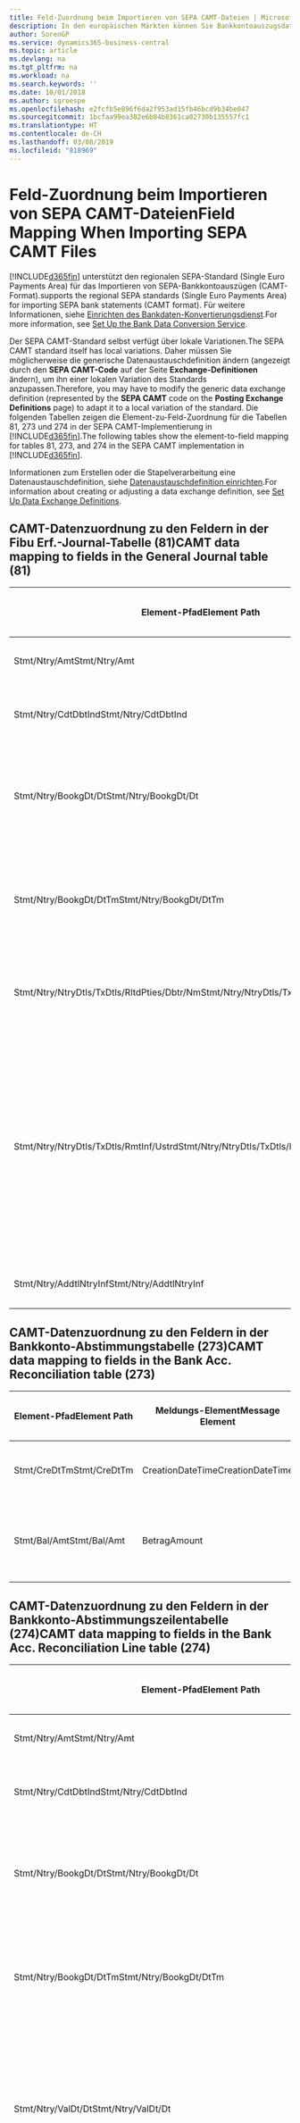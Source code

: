 ```yaml
---
title: Feld-Zuordnung beim Importieren von SEPA CAMT-Dateien | Microsoft Docs
description: In den europäischen Märkten können Sie Bankkontoauszugsdateien in den regionalen SEPA-Standards (einzelner Eurozahlungs-Bereich) importieren.
author: SorenGP
ms.service: dynamics365-business-central
ms.topic: article
ms.devlang: na
ms.tgt_pltfrm: na
ms.workload: na
ms.search.keywords: ''
ms.date: 10/01/2018
ms.author: sgroespe
ms.openlocfilehash: e2fcfb5e896f6da2f953ad15fb46bcd9b34be047
ms.sourcegitcommit: 1bcfaa99ea302e6b84b8361ca02730b135557fc1
ms.translationtype: HT
ms.contentlocale: de-CH
ms.lasthandoff: 03/08/2019
ms.locfileid: "818969"
---
```

# <a name="field-mapping-when-importing-sepa-camt-files"></a><span data-ttu-id="2af97-103">Feld-Zuordnung beim Importieren von SEPA CAMT-Dateien</span><span class="sxs-lookup"><span data-stu-id="2af97-103">Field Mapping When Importing SEPA CAMT Files</span></span>
[!INCLUDE[d365fin](includes/d365fin_md.md)] <span data-ttu-id="2af97-104">unterstützt den regionalen SEPA-Standard (Single Euro Payments Area) für das Importieren von SEPA-Bankkontoauszügen (CAMT-Format).</span><span class="sxs-lookup"><span data-stu-id="2af97-104">supports the regional SEPA standards (Single Euro Payments Area) for importing SEPA bank statements (CAMT format).</span></span> <span data-ttu-id="2af97-105">Für weitere Informationen, siehe [Einrichten des Bankdaten-Konvertierungsdienst](bank-how-setup-bank-data-conversion-service.md).</span><span class="sxs-lookup"><span data-stu-id="2af97-105">For more information, see [Set Up the Bank Data Conversion Service](bank-how-setup-bank-data-conversion-service.md).</span></span>  

 <span data-ttu-id="2af97-106">Der SEPA CAMT-Standard selbst verfügt über lokale Variationen.</span><span class="sxs-lookup"><span data-stu-id="2af97-106">The SEPA CAMT standard itself has local variations.</span></span> <span data-ttu-id="2af97-107">Daher müssen Sie möglicherweise die generische Datenaustauschdefinition ändern (angezeigt durch den **SEPA CAMT-Code** auf der Seite **Exchange-Definitionen** ändern), um ihn einer lokalen Variation des Standards anzupassen.</span><span class="sxs-lookup"><span data-stu-id="2af97-107">Therefore, you may have to modify the generic data exchange definition (represented by the **SEPA CAMT** code on the **Posting Exchange Definitions** page) to adapt it to a local variation of the standard.</span></span> <span data-ttu-id="2af97-108">Die folgenden Tabellen zeigen die Element-zu-Feld-Zuordnung für die Tabellen 81, 273 und 274 in der SEPA CAMT-Implementierung in [!INCLUDE[d365fin](includes/d365fin_md.md)].</span><span class="sxs-lookup"><span data-stu-id="2af97-108">The following tables show the element-to-field mapping for tables 81, 273, and 274 in the SEPA CAMT implementation in [!INCLUDE[d365fin](includes/d365fin_md.md)].</span></span>  

 <span data-ttu-id="2af97-109">Informationen zum Erstellen oder die Stapelverarbeitung eine Datenaustauschdefinition, siehe [Datenaustauschdefinition einrichten](across-how-to-set-up-data-exchange-definitions.md).</span><span class="sxs-lookup"><span data-stu-id="2af97-109">For information about creating or adjusting a data exchange definition, see [Set Up Data Exchange Definitions](across-how-to-set-up-data-exchange-definitions.md).</span></span>  

## <a name="camt-data-mapping-to-fields-in-the-general-journal-table-81"></a><span data-ttu-id="2af97-110">CAMT-Datenzuordnung zu den Feldern in der Fibu Erf.-Journal-Tabelle (81)</span><span class="sxs-lookup"><span data-stu-id="2af97-110">CAMT data mapping to fields in the General Journal table (81)</span></span>  

|<span data-ttu-id="2af97-111">Element-Pfad</span><span class="sxs-lookup"><span data-stu-id="2af97-111">Element Path</span></span>|<span data-ttu-id="2af97-112">Meldungs-Element</span><span class="sxs-lookup"><span data-stu-id="2af97-112">Message Element</span></span>|<span data-ttu-id="2af97-113">Datentyp</span><span class="sxs-lookup"><span data-stu-id="2af97-113">Data Type</span></span>|<span data-ttu-id="2af97-114">Beschreibung</span><span class="sxs-lookup"><span data-stu-id="2af97-114">Description</span></span>|<span data-ttu-id="2af97-115">Kennzeichen mit negativem Zeichen</span><span class="sxs-lookup"><span data-stu-id="2af97-115">Negative-Sign Identifier</span></span>|<span data-ttu-id="2af97-116">Feldnr.</span><span class="sxs-lookup"><span data-stu-id="2af97-116">Field No.</span></span>|<span data-ttu-id="2af97-117">Feldname</span><span class="sxs-lookup"><span data-stu-id="2af97-117">Field Name</span></span>|  
|------------------|---------------------|---------------|-----------------|-------------------------------|---------------|----------------|  
|<span data-ttu-id="2af97-118">Stmt/Ntry/Amt</span><span class="sxs-lookup"><span data-stu-id="2af97-118">Stmt/Ntry/Amt</span></span>|<span data-ttu-id="2af97-119">Betrag</span><span class="sxs-lookup"><span data-stu-id="2af97-119">Amount</span></span>|<span data-ttu-id="2af97-120">Dezimal</span><span class="sxs-lookup"><span data-stu-id="2af97-120">Decimal</span></span>|<span data-ttu-id="2af97-121">Der Geldbetrag im Bargeldposten</span><span class="sxs-lookup"><span data-stu-id="2af97-121">The amount of money in the cash entry</span></span>||<span data-ttu-id="2af97-122">13</span><span class="sxs-lookup"><span data-stu-id="2af97-122">13</span></span>|<span data-ttu-id="2af97-123">Betrag</span><span class="sxs-lookup"><span data-stu-id="2af97-123">Amount</span></span>|  
|<span data-ttu-id="2af97-124">Stmt/Ntry/CdtDbtInd</span><span class="sxs-lookup"><span data-stu-id="2af97-124">Stmt/Ntry/CdtDbtInd</span></span>|<span data-ttu-id="2af97-125">CreditDebitIndicator</span><span class="sxs-lookup"><span data-stu-id="2af97-125">CreditDebitIndicator</span></span>|<span data-ttu-id="2af97-126">Text</span><span class="sxs-lookup"><span data-stu-id="2af97-126">Text</span></span>|<span data-ttu-id="2af97-127">Gibt an, ob der Posten ein Habenbetrag oder ein Sollposten ist</span><span class="sxs-lookup"><span data-stu-id="2af97-127">Indicates whether the entry is a credit or a debit entry</span></span>|<span data-ttu-id="2af97-128">DBIT</span><span class="sxs-lookup"><span data-stu-id="2af97-128">DBIT</span></span>|<span data-ttu-id="2af97-129">13</span><span class="sxs-lookup"><span data-stu-id="2af97-129">13</span></span>|<span data-ttu-id="2af97-130">Betrag</span><span class="sxs-lookup"><span data-stu-id="2af97-130">Amount</span></span>|  
|<span data-ttu-id="2af97-131">Stmt/Ntry/BookgDt/Dt</span><span class="sxs-lookup"><span data-stu-id="2af97-131">Stmt/Ntry/BookgDt/Dt</span></span>|<span data-ttu-id="2af97-132">Datum</span><span class="sxs-lookup"><span data-stu-id="2af97-132">Date</span></span>|<span data-ttu-id="2af97-133">Datum</span><span class="sxs-lookup"><span data-stu-id="2af97-133">Date</span></span>|<span data-ttu-id="2af97-134">Das Datum der Buchung eines Postens auf einem Konto oder in den Büchern des Buchhaltungsservices.</span><span class="sxs-lookup"><span data-stu-id="2af97-134">The date when an entry is posted to an account on the account servicer's books</span></span>||<span data-ttu-id="2af97-135">5</span><span class="sxs-lookup"><span data-stu-id="2af97-135">5</span></span>|<span data-ttu-id="2af97-136">Buchungsdatum</span><span class="sxs-lookup"><span data-stu-id="2af97-136">Posting Date</span></span>|  
|<span data-ttu-id="2af97-137">Stmt/Ntry/BookgDt/DtTm</span><span class="sxs-lookup"><span data-stu-id="2af97-137">Stmt/Ntry/BookgDt/DtTm</span></span>|<span data-ttu-id="2af97-138">DateTime</span><span class="sxs-lookup"><span data-stu-id="2af97-138">DateTime</span></span>|<span data-ttu-id="2af97-139">DateTime</span><span class="sxs-lookup"><span data-stu-id="2af97-139">DateTime</span></span>|<span data-ttu-id="2af97-140">Das Datum und die Uhrzeit der Buchung eines Postens auf einem Konto oder in den Büchern des Buchhaltungsservices.</span><span class="sxs-lookup"><span data-stu-id="2af97-140">The date and time when an entry is posted to an account on the account servicer's books</span></span>||<span data-ttu-id="2af97-141">5</span><span class="sxs-lookup"><span data-stu-id="2af97-141">5</span></span>|<span data-ttu-id="2af97-142">Buchungsdatum</span><span class="sxs-lookup"><span data-stu-id="2af97-142">Posting Date</span></span>|  
|<span data-ttu-id="2af97-143">Stmt/Ntry/NtryDtls/TxDtls/RltdPties/Dbtr/Nm</span><span class="sxs-lookup"><span data-stu-id="2af97-143">Stmt/Ntry/NtryDtls/TxDtls/RltdPties/Dbtr/Nm</span></span>|<span data-ttu-id="2af97-144">Name</span><span class="sxs-lookup"><span data-stu-id="2af97-144">Name</span></span>|<span data-ttu-id="2af97-145">Text</span><span class="sxs-lookup"><span data-stu-id="2af97-145">Text</span></span>|<span data-ttu-id="2af97-146">Der Name der Partei, die einen Geldbetrag an das (wesentlichen) schuldet können</span><span class="sxs-lookup"><span data-stu-id="2af97-146">The name of the party that owes an amount of money to the (ultimate) creditor</span></span>||<span data-ttu-id="2af97-147">1221</span><span class="sxs-lookup"><span data-stu-id="2af97-147">1221</span></span>|<span data-ttu-id="2af97-148">Informationen Zahlender</span><span class="sxs-lookup"><span data-stu-id="2af97-148">Payer Information</span></span>|  
|<span data-ttu-id="2af97-149">Stmt/Ntry/NtryDtls/TxDtls/RmtInf/Ustrd</span><span class="sxs-lookup"><span data-stu-id="2af97-149">Stmt/Ntry/NtryDtls/TxDtls/RmtInf/Ustrd</span></span>|<span data-ttu-id="2af97-150">Unstrukturiert</span><span class="sxs-lookup"><span data-stu-id="2af97-150">Unstructured</span></span>|<span data-ttu-id="2af97-151">Text</span><span class="sxs-lookup"><span data-stu-id="2af97-151">Text</span></span>|<span data-ttu-id="2af97-152">Informationen, die angegeben werden, um Abgleichen/Abstimmung eines Postens mit den Artikeln zu aktivieren, die die Zahlung abgleichen soll, wie etwa Handelsrechnungen in einem Debitorensystem, in unstrukturierter Form.</span><span class="sxs-lookup"><span data-stu-id="2af97-152">Information supplied to enable the matching/reconciliation of an entry with the items that the payment is intended to settle, such as commercial invoices in an accounts-receivable system, in an unstructured form</span></span>||<span data-ttu-id="2af97-153">8</span><span class="sxs-lookup"><span data-stu-id="2af97-153">8</span></span>|<span data-ttu-id="2af97-154">Beschreibung</span><span class="sxs-lookup"><span data-stu-id="2af97-154">Description</span></span>|  
|<span data-ttu-id="2af97-155">Stmt/Ntry/AddtlNtryInf</span><span class="sxs-lookup"><span data-stu-id="2af97-155">Stmt/Ntry/AddtlNtryInf</span></span>|<span data-ttu-id="2af97-156">ZusätzlicheEingabeInformationen</span><span class="sxs-lookup"><span data-stu-id="2af97-156">AdditionalEntryInformation</span></span>|<span data-ttu-id="2af97-157">Text</span><span class="sxs-lookup"><span data-stu-id="2af97-157">Text</span></span>|<span data-ttu-id="2af97-158">Zusätzliche Informationen zu der Eingabe</span><span class="sxs-lookup"><span data-stu-id="2af97-158">Additional information about the entry</span></span>||<span data-ttu-id="2af97-159">1222</span><span class="sxs-lookup"><span data-stu-id="2af97-159">1222</span></span>|<span data-ttu-id="2af97-160">Transaktionsinformationen</span><span class="sxs-lookup"><span data-stu-id="2af97-160">Transaction Information</span></span>|  

## <a name="camt-data-mapping-to-fields-in-the-bank-acc-reconciliation-table-273"></a><span data-ttu-id="2af97-161">CAMT-Datenzuordnung zu den Feldern in der Bankkonto-Abstimmungstabelle (273)</span><span class="sxs-lookup"><span data-stu-id="2af97-161">CAMT data mapping to fields in the Bank Acc. Reconciliation table (273)</span></span>  

|<span data-ttu-id="2af97-162">Element-Pfad</span><span class="sxs-lookup"><span data-stu-id="2af97-162">Element Path</span></span>|<span data-ttu-id="2af97-163">Meldungs-Element</span><span class="sxs-lookup"><span data-stu-id="2af97-163">Message Element</span></span>|<span data-ttu-id="2af97-164">Datentyp</span><span class="sxs-lookup"><span data-stu-id="2af97-164">Data Type</span></span>|<span data-ttu-id="2af97-165">Beschreibung</span><span class="sxs-lookup"><span data-stu-id="2af97-165">Description</span></span>|<span data-ttu-id="2af97-166">Kennzeichen mit negativem Zeichen</span><span class="sxs-lookup"><span data-stu-id="2af97-166">Negative-Sign Identifier</span></span>|<span data-ttu-id="2af97-167">Feldnr.</span><span class="sxs-lookup"><span data-stu-id="2af97-167">Field No.</span></span>|<span data-ttu-id="2af97-168">Feldname</span><span class="sxs-lookup"><span data-stu-id="2af97-168">Field Name</span></span>|  
|------------------|---------------------|---------------|-----------------|-------------------------------|---------------|----------------|  
|<span data-ttu-id="2af97-169">Stmt/CreDtTm</span><span class="sxs-lookup"><span data-stu-id="2af97-169">Stmt/CreDtTm</span></span>|<span data-ttu-id="2af97-170">CreationDateTime</span><span class="sxs-lookup"><span data-stu-id="2af97-170">CreationDateTime</span></span>|<span data-ttu-id="2af97-171">Datum</span><span class="sxs-lookup"><span data-stu-id="2af97-171">Date</span></span>|<span data-ttu-id="2af97-172">Das Datum und die Uhrzeit der Erstellung der Nachricht.</span><span class="sxs-lookup"><span data-stu-id="2af97-172">The date and time when the message was created</span></span>||<span data-ttu-id="2af97-173">3</span><span class="sxs-lookup"><span data-stu-id="2af97-173">3</span></span>|<span data-ttu-id="2af97-174">Auszugsdatum</span><span class="sxs-lookup"><span data-stu-id="2af97-174">Statement Date</span></span>|  
|<span data-ttu-id="2af97-175">Stmt/Bal/Amt</span><span class="sxs-lookup"><span data-stu-id="2af97-175">Stmt/Bal/Amt</span></span>|<span data-ttu-id="2af97-176">Betrag</span><span class="sxs-lookup"><span data-stu-id="2af97-176">Amount</span></span>|<span data-ttu-id="2af97-177">Dezimal</span><span class="sxs-lookup"><span data-stu-id="2af97-177">Decimal</span></span>|<span data-ttu-id="2af97-178">Der Betrag, der aus den Nettobeträgen für alle Soll- und Habenposten resultiert</span><span class="sxs-lookup"><span data-stu-id="2af97-178">The amount resulting from the netted amounts for all debit and credit entries</span></span>||<span data-ttu-id="2af97-179">4</span><span class="sxs-lookup"><span data-stu-id="2af97-179">4</span></span>|<span data-ttu-id="2af97-180">Auszug Schluss-Saldo</span><span class="sxs-lookup"><span data-stu-id="2af97-180">Statement Ending Balance</span></span>|  

## <a name="camt-data-mapping-to-fields-in-the-bank-acc-reconciliation-line-table-274"></a><span data-ttu-id="2af97-181">CAMT-Datenzuordnung zu den Feldern in der Bankkonto-Abstimmungszeilentabelle (274)</span><span class="sxs-lookup"><span data-stu-id="2af97-181">CAMT data mapping to fields in the Bank Acc. Reconciliation Line table (274)</span></span>  

|<span data-ttu-id="2af97-182">Element-Pfad</span><span class="sxs-lookup"><span data-stu-id="2af97-182">Element Path</span></span>|<span data-ttu-id="2af97-183">Meldungs-Element</span><span class="sxs-lookup"><span data-stu-id="2af97-183">Message Element</span></span>|<span data-ttu-id="2af97-184">Datentyp</span><span class="sxs-lookup"><span data-stu-id="2af97-184">Data Type</span></span>|<span data-ttu-id="2af97-185">Beschreibung</span><span class="sxs-lookup"><span data-stu-id="2af97-185">Description</span></span>|<span data-ttu-id="2af97-186">Kennzeichen mit negativem Zeichen</span><span class="sxs-lookup"><span data-stu-id="2af97-186">Negative-Sign Identifier</span></span>|<span data-ttu-id="2af97-187">Feldnr.</span><span class="sxs-lookup"><span data-stu-id="2af97-187">Field No.</span></span>|<span data-ttu-id="2af97-188">Feldname</span><span class="sxs-lookup"><span data-stu-id="2af97-188">Field Name</span></span>|  
|------------------|---------------------|---------------|-----------------|-------------------------------|---------------|----------------|  
|<span data-ttu-id="2af97-189">Stmt/Ntry/Amt</span><span class="sxs-lookup"><span data-stu-id="2af97-189">Stmt/Ntry/Amt</span></span>|<span data-ttu-id="2af97-190">Betrag</span><span class="sxs-lookup"><span data-stu-id="2af97-190">Amount</span></span>|<span data-ttu-id="2af97-191">Dezimal</span><span class="sxs-lookup"><span data-stu-id="2af97-191">Decimal</span></span>|<span data-ttu-id="2af97-192">Der Geldbetrag im Bargeldposten</span><span class="sxs-lookup"><span data-stu-id="2af97-192">The amount of money in the cash entry</span></span>||<span data-ttu-id="2af97-193">7</span><span class="sxs-lookup"><span data-stu-id="2af97-193">7</span></span>|<span data-ttu-id="2af97-194">Auszugsbetrag</span><span class="sxs-lookup"><span data-stu-id="2af97-194">Statement Amount</span></span>|  
|<span data-ttu-id="2af97-195">Stmt/Ntry/CdtDbtInd</span><span class="sxs-lookup"><span data-stu-id="2af97-195">Stmt/Ntry/CdtDbtInd</span></span>|<span data-ttu-id="2af97-196">CreditDebitIndicator</span><span class="sxs-lookup"><span data-stu-id="2af97-196">CreditDebitIndicator</span></span>|<span data-ttu-id="2af97-197">Text</span><span class="sxs-lookup"><span data-stu-id="2af97-197">Text</span></span>|<span data-ttu-id="2af97-198">Gibt an, ob der Posten ein Habenbetrag oder ein Sollposten ist</span><span class="sxs-lookup"><span data-stu-id="2af97-198">Indicates whether the entry is a credit or a debit entry</span></span>|<span data-ttu-id="2af97-199">DBIT</span><span class="sxs-lookup"><span data-stu-id="2af97-199">DBIT</span></span>|<span data-ttu-id="2af97-200">7</span><span class="sxs-lookup"><span data-stu-id="2af97-200">7</span></span>|<span data-ttu-id="2af97-201">Auszugsbetrag</span><span class="sxs-lookup"><span data-stu-id="2af97-201">Statement Amount</span></span>|  
|<span data-ttu-id="2af97-202">Stmt/Ntry/BookgDt/Dt</span><span class="sxs-lookup"><span data-stu-id="2af97-202">Stmt/Ntry/BookgDt/Dt</span></span>|<span data-ttu-id="2af97-203">Datum</span><span class="sxs-lookup"><span data-stu-id="2af97-203">Date</span></span>|<span data-ttu-id="2af97-204">Datum</span><span class="sxs-lookup"><span data-stu-id="2af97-204">Date</span></span>|<span data-ttu-id="2af97-205">Das Datum der Buchung eines Postens auf einem Konto oder in den Büchern des Buchhaltungsservices.</span><span class="sxs-lookup"><span data-stu-id="2af97-205">The date when an entry is posted to an account on the account servicer's books</span></span>||<span data-ttu-id="2af97-206">5</span><span class="sxs-lookup"><span data-stu-id="2af97-206">5</span></span>|<span data-ttu-id="2af97-207">Transaktionsdatum</span><span class="sxs-lookup"><span data-stu-id="2af97-207">Transaction Date</span></span>|  
|<span data-ttu-id="2af97-208">Stmt/Ntry/BookgDt/DtTm</span><span class="sxs-lookup"><span data-stu-id="2af97-208">Stmt/Ntry/BookgDt/DtTm</span></span>|<span data-ttu-id="2af97-209">DateTime</span><span class="sxs-lookup"><span data-stu-id="2af97-209">DateTime</span></span>|<span data-ttu-id="2af97-210">DateTime</span><span class="sxs-lookup"><span data-stu-id="2af97-210">DateTime</span></span>|<span data-ttu-id="2af97-211">Das Datum und die Uhrzeit der Buchung eines Postens auf einem Konto oder in den Büchern des Buchhaltungsservices.</span><span class="sxs-lookup"><span data-stu-id="2af97-211">The date and time when an entry is posted to an account on the account servicer's books</span></span>||<span data-ttu-id="2af97-212">5</span><span class="sxs-lookup"><span data-stu-id="2af97-212">5</span></span>|<span data-ttu-id="2af97-213">Transaktionsdatum</span><span class="sxs-lookup"><span data-stu-id="2af97-213">Transaction Date</span></span>|  
|<span data-ttu-id="2af97-214">Stmt/Ntry/ValDt/Dt</span><span class="sxs-lookup"><span data-stu-id="2af97-214">Stmt/Ntry/ValDt/Dt</span></span>|<span data-ttu-id="2af97-215">Datum</span><span class="sxs-lookup"><span data-stu-id="2af97-215">Date</span></span>|<span data-ttu-id="2af97-216">Datum</span><span class="sxs-lookup"><span data-stu-id="2af97-216">Date</span></span>|<span data-ttu-id="2af97-217">Das Datum, an dem Anlagen für den Kontobesitzer im Falle eines Habenpostens verfügbar sind oder oder im Falle eines Sollpostens nicht mehr verfügbar sind.</span><span class="sxs-lookup"><span data-stu-id="2af97-217">The date when assets become available to the account owner in case of a credit entry, or cease to be available to the account owner in case of a debit entry</span></span>||<span data-ttu-id="2af97-218">12</span><span class="sxs-lookup"><span data-stu-id="2af97-218">12</span></span>|<span data-ttu-id="2af97-219">Valutadatum</span><span class="sxs-lookup"><span data-stu-id="2af97-219">Value Date</span></span>|  
|<span data-ttu-id="2af97-220">Stmt/Ntry/ValDt/DtTm</span><span class="sxs-lookup"><span data-stu-id="2af97-220">Stmt/Ntry/ValDt/DtTm</span></span>|<span data-ttu-id="2af97-221">DateTime</span><span class="sxs-lookup"><span data-stu-id="2af97-221">DateTime</span></span>|<span data-ttu-id="2af97-222">DateTime</span><span class="sxs-lookup"><span data-stu-id="2af97-222">DateTime</span></span>|<span data-ttu-id="2af97-223">Das Datum und die Uhrzeit, wenn Anlagen für den Kontobesitzer im Falle eines Habenpostens verfügbar sind oder oder im Falle eines Sollpostens nicht mehr verfügbar sind.</span><span class="sxs-lookup"><span data-stu-id="2af97-223">The date and time when assets become available to the account owner in case of a credit entry, or cease to be available to the account owner in case of a debit entry</span></span>||<span data-ttu-id="2af97-224">12</span><span class="sxs-lookup"><span data-stu-id="2af97-224">12</span></span>|<span data-ttu-id="2af97-225">Valutadatum</span><span class="sxs-lookup"><span data-stu-id="2af97-225">Value Date</span></span>|  
|<span data-ttu-id="2af97-226">Stmt/Ntry/NtryDtls/TxDtls/RltdPties/Dbtr/Nm</span><span class="sxs-lookup"><span data-stu-id="2af97-226">Stmt/Ntry/NtryDtls/TxDtls/RltdPties/Dbtr/Nm</span></span>|<span data-ttu-id="2af97-227">Name</span><span class="sxs-lookup"><span data-stu-id="2af97-227">Name</span></span>|<span data-ttu-id="2af97-228">Text</span><span class="sxs-lookup"><span data-stu-id="2af97-228">Text</span></span>|<span data-ttu-id="2af97-229">Der Name der Partei, die einen Geldbetrag an das (wesentlichen) schuldet können</span><span class="sxs-lookup"><span data-stu-id="2af97-229">The name of the party that owes an amount of money to the (ultimate) creditor</span></span>||<span data-ttu-id="2af97-230">15</span><span class="sxs-lookup"><span data-stu-id="2af97-230">15</span></span>|<span data-ttu-id="2af97-231">Informationen Zahlender</span><span class="sxs-lookup"><span data-stu-id="2af97-231">Payer Information</span></span>|  
|<span data-ttu-id="2af97-232">Stmt/Ntry/NtryDtls/TxDtls/RmtInf/Ustrd</span><span class="sxs-lookup"><span data-stu-id="2af97-232">Stmt/Ntry/NtryDtls/TxDtls/RmtInf/Ustrd</span></span>|<span data-ttu-id="2af97-233">Unstrukturiert</span><span class="sxs-lookup"><span data-stu-id="2af97-233">Unstructured</span></span>|<span data-ttu-id="2af97-234">Text</span><span class="sxs-lookup"><span data-stu-id="2af97-234">Text</span></span>|<span data-ttu-id="2af97-235">Informationen, die angegeben werden, um Abgleichen/Abstimmung eines Postens mit den Artikeln zu aktivieren, die die Zahlung abgleichen soll, wie etwa Handelsrechnungen in einem Debitorensystem, in unstrukturierter Form.</span><span class="sxs-lookup"><span data-stu-id="2af97-235">Information supplied to enable the matching/reconciliation of an entry with the items that the payment is intended to settle, such as commercial invoices in an accounts-receivable system, in an unstructured form</span></span>||<span data-ttu-id="2af97-236">6</span><span class="sxs-lookup"><span data-stu-id="2af97-236">6</span></span>|<span data-ttu-id="2af97-237">Beschreibung</span><span class="sxs-lookup"><span data-stu-id="2af97-237">Description</span></span>|  
|<span data-ttu-id="2af97-238">Stmt/Ntry/AddtlNtryInf</span><span class="sxs-lookup"><span data-stu-id="2af97-238">Stmt/Ntry/AddtlNtryInf</span></span>|<span data-ttu-id="2af97-239">ZusätzlicheEingabeInformationen</span><span class="sxs-lookup"><span data-stu-id="2af97-239">AdditionalEntryInformation</span></span>|<span data-ttu-id="2af97-240">Text</span><span class="sxs-lookup"><span data-stu-id="2af97-240">Text</span></span>|<span data-ttu-id="2af97-241">Zusätzliche Informationen zu der Eingabe</span><span class="sxs-lookup"><span data-stu-id="2af97-241">Additional information about the entry</span></span>||<span data-ttu-id="2af97-242">16</span><span class="sxs-lookup"><span data-stu-id="2af97-242">16</span></span>|<span data-ttu-id="2af97-243">Transaktionsinformationen</span><span class="sxs-lookup"><span data-stu-id="2af97-243">Transaction Information</span></span>|  

 <span data-ttu-id="2af97-244">Elemente im **Ntry**-Knoten, die in [!INCLUDE[d365fin](includes/d365fin_md.md)] importiert, aber nicht mit einem Feld verknüpft werden, werden in der **Exch.Spaltendefinition buchen**-Tabelle gespeichert.</span><span class="sxs-lookup"><span data-stu-id="2af97-244">Elements in the **Ntry** node that are imported into [!INCLUDE[d365fin](includes/d365fin_md.md)] but not mapped to any fields are stored in the **Posting Exch. Column Def** table.</span></span> <span data-ttu-id="2af97-245">Benutzer können diese Elemente **Zahlungsabstimmungserf.-Journal**, **Zahlungsausgleich** und **Bankkonto Abstimmen** Seiten anzeigen, indem sie die **Details zur Bankauszugsposition** Aktion auswählen.</span><span class="sxs-lookup"><span data-stu-id="2af97-245">Users can view these elements from the **Payment Reconciliation Journal**, **Payment Application**, and **Bank Acc. Reconciliation** pages by choosing the **Bank Statement Line Details** action.</span></span> <span data-ttu-id="2af97-246">Weitere Informationen finden Sie unter [Abstimmen von Zahlungen mithilfe der automatischen Anwendung](receivables-how-reconcile-payments-auto-application.md).</span><span class="sxs-lookup"><span data-stu-id="2af97-246">For more information, see [Reconcile Payments Using Automatic Application](receivables-how-reconcile-payments-auto-application.md).</span></span>  
## <a name="see-also"></a><span data-ttu-id="2af97-247">Siehe auch</span><span class="sxs-lookup"><span data-stu-id="2af97-247">See Also</span></span>  
[<span data-ttu-id="2af97-248">Einrichten eines Datenaustauschs</span><span class="sxs-lookup"><span data-stu-id="2af97-248">Setting Up Data Exchange</span></span>](across-set-up-data-exchange.md)  
[<span data-ttu-id="2af97-249">Daten elektronisch austauschen</span><span class="sxs-lookup"><span data-stu-id="2af97-249">Exchanging Data Electronically</span></span>](across-data-exchange.md)  
<span data-ttu-id="2af97-250">[Einrichten des Bankdaten-Konvertierungsdienst](bank-how-setup-bank-data-conversion-service.md) </span><span class="sxs-lookup"><span data-stu-id="2af97-250">[Set Up the Bank Data Conversion Service](bank-how-setup-bank-data-conversion-service.md) </span></span>  
[<span data-ttu-id="2af97-251">Verwenden von XML-Schemata zur Vorbereitung der Datenaustauschdefinitionen</span><span class="sxs-lookup"><span data-stu-id="2af97-251">Use XML Schemas to Prepare Data Exchange Definitions</span></span>](across-how-to-use-xml-schemas-to-prepare-data-exchange-definitions.md)  
[<span data-ttu-id="2af97-252">Abstimmen von Zahlungen mithilfe der automatischen Anwendung</span><span class="sxs-lookup"><span data-stu-id="2af97-252">Reconcile Payments Using Automatic Application</span></span>](receivables-how-reconcile-payments-auto-application.md)  
